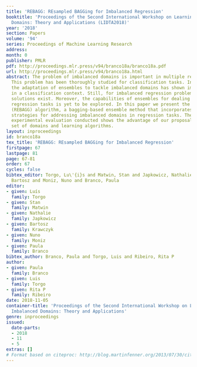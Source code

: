 ```yaml
---
title: 'REBAGG: REsampled BAGGing for Imbalanced Regression'
booktitle: 'Proceedings of the Second International Workshop on Learning with Imbalanced
  Domains: Theory and Applications (LIDTA2018)'
year: '2018'
section: Papers
volume: '94'
series: Proceedings of Machine Learning Research
address: 
month: 0
publisher: PMLR
pdf: http://proceedings.mlr.press/v94/branco18a/branco18a.pdf
url: http://proceedings.mlr.press/v94/branco18a.html
abstract: The problem of imbalanced domains is important in multiple real world applications.
  This problem has been thoroughly studied for classification tasks. In particular,
  the adaptation of ensembles to tackle imbalanced domains has shown important advantages
  in a classification context. Still, for imbalanced regression problems only a few
  solutions exist. Moreover, the capabilities of ensembles for dealing with imbalanced
  regression tasks is yet to be explored. In this paper we present the REsampled BAGGing
  (REBAGG) algorithm, a bagging-based ensemble method that incorporates data pre-processing
  strategies for addressing imbalanced domains in regression tasks. The extensive
  experimental evaluation conducted shows the advantage of our proposal in a diverse
  set of domains and learning algorithms.
layout: inproceedings
id: branco18a
tex_title: 'REBAGG: REsampled BAGGing for Imbalanced Regression'
firstpage: 67
lastpage: 81
page: 67-81
order: 67
cycles: false
bibtex_editor: Torgo, Lu\'{i}s and Matwin, Stan and Japkowicz, Nathalie and Krawczyk,
  Bartosz and Moniz, Nuno and Branco, Paula
editor:
- given: Luís
  family: Torgo
- given: Stan
  family: Matwin
- given: Nathalie
  family: Japkowicz
- given: Bartosz
  family: Krawczyk
- given: Nuno
  family: Moniz
- given: Paula
  family: Branco
bibtex_author: Branco, Paula and Torgo, Luis and Ribeiro, Rita P
author:
- given: Paula
  family: Branco
- given: Luis
  family: Torgo
- given: Rita P
  family: Ribeiro
date: 2018-11-05
container-title: 'Proceedings of the Second International Workshop on Learning with
  Imbalanced Domains: Theory and Applications'
genre: inproceedings
issued:
  date-parts:
  - 2018
  - 11
  - 5
extras: []
# Format based on citeproc: http://blog.martinfenner.org/2013/07/30/citeproc-yaml-for-bibliographies/
---
```

